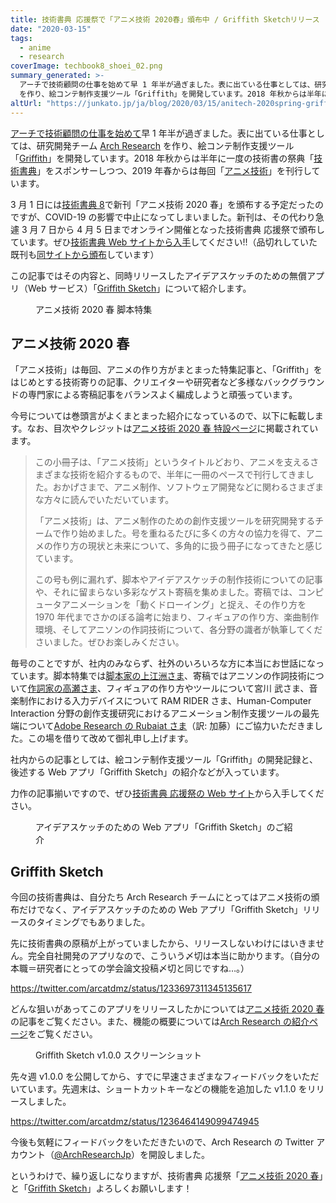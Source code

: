 ```yaml
---
title: 技術書典 応援祭で「アニメ技術 2020春」頒布中 / Griffith Sketchリリース
date: "2020-03-15"
tags:
  - anime
  - research
coverImage: techbook8_shoei_02.png
summary_generated: >-
  アーチで技術顧問の仕事を始めて早 1 年半が過ぎました。表に出ている仕事としては、研究開発チーム Arch Research
  を作り、絵コンテ制作支援ツール「Griffith」を開発しています。2018 年秋からは半年に一度の技術書の祭典「技術書典」をスポンサーしつつ、20...
altUrl: "https://junkato.jp/ja/blog/2020/03/15/anitech-2020spring-griffith-sketch"
---
```


[アーチで技術顧問の仕事を始めて](/ja/posts/2018-07-09-arch-inc-technical-advisor)早 1 年半が過ぎました。表に出ている仕事としては、研究開発チーム [Arch Research](https://research.archinc.jp/) を作り、絵コンテ制作支援ツール「[Griffith](https://research.archinc.jp/griffith/)」を開発しています。2018 年秋からは半年に一度の技術書の祭典「[技術書典](https://techbookfest.org/)」をスポンサーしつつ、2019 年春からは毎回「[アニメ技術](https://research.archinc.jp/anitech/)」を刊行しています。

3 月 1 日には[技術書典 8](https://techbookfest.org/event/tbf08/circle/5768522244292608)で新刊「アニメ技術 2020 春」を頒布する予定だったのですが、COVID-19 の影響で中止になってしまいました。新刊は、その代わり急遽 3 月 7 日から 4 月 5 日までオンライン開催となった技術書典 応援祭で頒布しています。ぜひ[技術書典 Web サイトから入手](https://techbookfest.org/product/5748798303240192)してください!!（品切れしていた既刊も[同サイトから頒布](https://techbookfest.org/market/search?q=%22%E3%82%A2%E3%83%BC%E3%83%81%E6%8A%80%E8%A1%93%E9%83%A8%22)しています）

この記事ではその内容と、同時リリースしたアイデアスケッチのための無償アプリ（Web サービス）「[Griffith Sketch](https://research.archinc.jp/griffith/sketch/)」について紹介します。

<figure>
  <a href="https://techbookfest.org/product/5748798303240192"><img src="/images/techbook8_shoei_02-1024x1024.png" alt="" /></a>
  <figcaption>アニメ技術 2020 春 脚本特集</figcaption>
</figure>

## アニメ技術 2020 春

「アニメ技術」は毎回、アニメの作り方がまとまった特集記事と、「Griffith」をはじめとする技術寄りの記事、クリエイターや研究者など多様なバックグラウンドの専門家による寄稿記事をバランスよく編成しようと頑張っています。

今号については巻頭言がよくまとまった紹介になっているので、以下に転載します。なお、目次やクレジットは[アニメ技術 2020 春 特設ページ](https://research.archinc.jp/anitech/2020spring/)に掲載されています。

> この小冊子は、「アニメ技術」というタイトルどおり、アニメを支えるさまざまな技術を紹介するもので、半年に一冊のペースで刊行してきました。おかげさまで、アニメ制作、ソフトウェア開発などに関わるさまざまな方々に読んでいただいています。
>
> 「アニメ技術」は、アニメ制作のための創作支援ツールを研究開発するチームで作り始めました。号を重ねるたびに多くの方々の協力を得て、アニメの作り方の現状と未来について、多角的に扱う冊子になってきたと感じています。
>
> この号も例に漏れず、脚本やアイデアスケッチの制作技術についての記事や、それに留まらない多彩なゲスト寄稿を集めました。寄稿では、コンピュータアニメーションを「動くドローイング」と捉え、その作り方を 1970 年代までさかのぼる論考に始まり、フィギュアの作り方、楽曲制作環境、そしてアニソンの作詞技術について、各分野の識者が執筆してくださいました。ぜひお楽しみください。

毎号のことですが、社内のみならず、社外のいろいろな方に本当にお世話になっています。脚本特集では[脚本家の上江洲さま](https://twitter.com/uezux/status/1236942046109171713)、寄稿ではアニソンの作詞技術について[作詞家の高瀬さま](https://twitter.com/Takase_Aiko/status/1236565382988591104)、フィギュアの作り方やツールについて宮川 武さま、音楽制作における入力デバイスについて RAM RIDER さま、Human-Computer Interaction 分野の創作支援研究におけるアニメーション制作支援ツールの最先端について[Adobe Research の Rubaiat さま](https://rubaiathabib.me/)（訳: 加藤）にご協力いただきました。この場を借りて改めて御礼申し上げます。

社内からの記事としては、絵コンテ制作支援ツール「Griffith」の開発記録と、後述する Web アプリ「Griffith Sketch」の紹介などが入っています。

力作の記事揃いですので、ぜひ[技術書典 応援祭の Web サイト](https://techbookfest.org/product/5748798303240192)から入手してください。

<figure>
  <a href="https://techbookfest.org/product/5748798303240192"><img src="/images/techbook8_shoei_04-1024x1024.png" alt="" /></a>
  <figcaption>アイデアスケッチのための Web アプリ「Griffith Sketch」のご紹介</figcaption>
</figure>

## Griffith Sketch

今回の技術書典は、自分たち Arch Research チームにとってはアニメ技術の頒布だけでなく、アイデアスケッチのための Web アプリ「Griffith Sketch」リリースのタイミングでもありました。

先に技術書典の原稿が上がっていましたから、リリースしないわけにはいきません。完全自社開発のアプリなので、こういう〆切は本当に助かります。（自分の本職＝研究者にとっての学会論文投稿〆切と同じですね…。）

https://twitter.com/arcatdmz/status/1233697311345135617

どんな狙いがあってこのアプリをリリースしたかについては[アニメ技術 2020 春](https://techbookfest.org/product/5748798303240192)の記事をご覧ください。また、機能の概要については[Arch Research の紹介ページ](https://research.archinc.jp/griffith/sketch/)をご覧ください。

<figure>
  <img src="/images/griffith-sketch-fig1-1024x576.png" alt="" />
  <figcaption>Griffith Sketch v1.0.0 スクリーンショット</figcaption>
</figure>

先々週 v1.0.0 を公開してから、すでに早速さまざまなフィードバックをいただいています。先週末は、ショートカットキーなどの機能を追加した v1.1.0 をリリースしました。

https://twitter.com/arcatdmz/status/1236464149099474945

今後も気軽にフィードバックをいただきたいので、Arch Research の Twitter アカウント（[@ArchResearchJp](https://twitter.com/ArchResearchJp)）を開設しました。

というわけで、繰り返しになりますが、技術書典 応援祭「[アニメ技術 2020 春](https://research.archinc.jp/anitech/2020spring/)」と「[Griffith Sketch](https://research.archinc.jp/griffith/sketch/)」よろしくお願いします！
